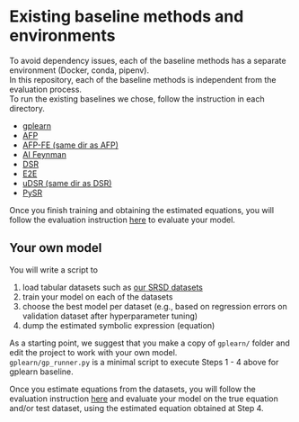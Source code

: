 # Existing baseline methods and environments
To avoid dependency issues, each of the baseline methods has a separate environment (Docker, conda, pipenv).  
In this repository, each of the baseline methods is independent from the evaluation process.  
To run the existing baselines we chose, follow the instruction in each directory.

- [gplearn](./gplearn)
- [AFP](./ellyn)
- [AFP-FE (same dir as AFP)](./ellyn)
- [AI Feynman](./ai_feynman2)
- [DSR](./dso)
- [E2E](./e2e)
- [uDSR (same dir as DSR)](./dso)
- [PySR](./pysr)

Once you finish training and obtaining the estimated equations, you will follow the evaluation instruction 
[here](https://github.com/omron-sinicx/srsd-benchmark#compute-edit-distance-between-estimated-and-ground-truth-equations)
to evaluate your model.

## Your own model

You will write a script to 
1. load tabular datasets such as [our SRSD datasets](https://github.com/omron-sinicx/srsd-benchmark#download-or-re-generate-srsd-datasets)
2. train your model on each of the datasets
3. choose the best model per dataset (e.g., based on regression errors on validation dataset after hyperparameter tuning)
4. dump the estimated symbolic expression (equation)
  
As a starting point, we suggest that you make a copy of `gplearn/` folder and edit the project to work with your own model.  
`gplearn/gp_runner.py` is a minimal script to execute Steps 1 - 4 above for gplearn baseline.  
  
Once you estimate equations from the datasets, you will follow the evaluation instruction [here](https://github.com/omron-sinicx/srsd-benchmark#compute-edit-distance-between-estimated-and-ground-truth-equations) 
and evaluate your model on the true equation and/or test dataset, using the estimated equation obtained at Step 4.
